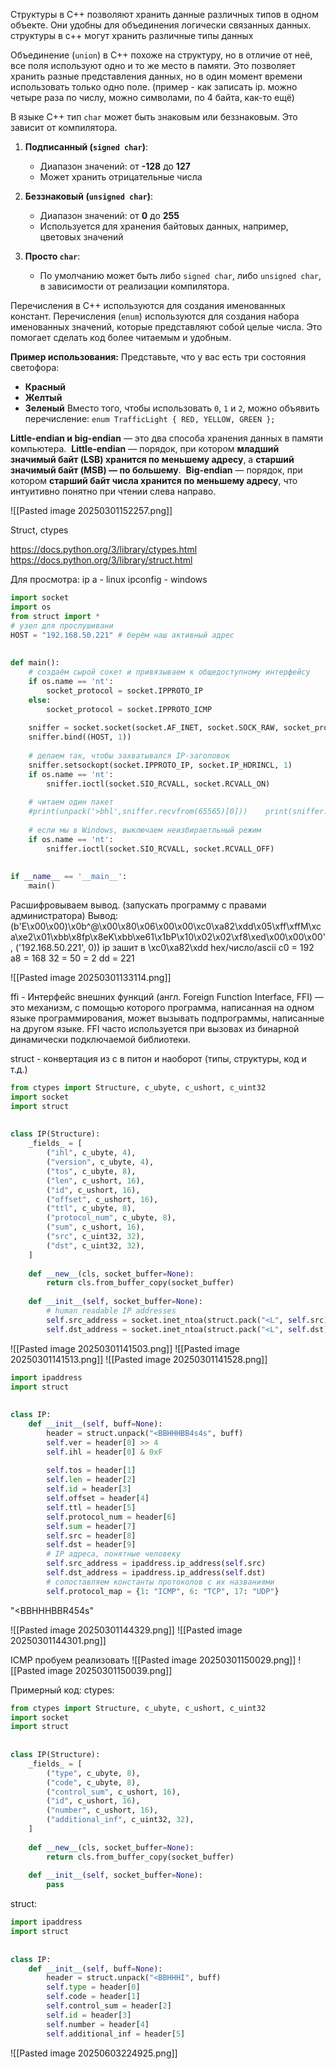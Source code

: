 Структуры в C++ позволяют хранить данные различных типов в одном объекте. Они удобны для объединения логически связанных данных.
структуры в с++ могут хранить различные типы данных

Объединение (`union`) в C++ похоже на структуру, но в отличие от неё, все поля используют одно и то же место в памяти. Это позволяет хранить разные представления данных, но в один момент времени использовать только одно поле. (пример - как записать ip. можно четыре раза по числу,  можно символами, по 4 байта, как-то ещё)

В языке C++ тип `char` может быть знаковым или беззнаковым. Это зависит от компилятора.

1. **Подписанный (`signed char`)**:
    
    - Диапазон значений: от **-128** до **127**
    - Может хранить отрицательные числа
2. **Беззнаковый (`unsigned char`)**:
    
    - Диапазон значений: от **0** до **255**
    - Используется для хранения байтовых данных, например, цветовых значений
3. **Просто `char`**:
    
    - По умолчанию может быть либо `signed char`, либо `unsigned char`, в зависимости от реализации компилятора.

Перечисления в C++ используются для создания именованных констант.
Перечисления (`enum`) используются для создания набора именованных значений, которые представляют собой целые числа. Это помогает сделать код более читаемым и удобным.

**Пример использования:**
Представьте, что у вас есть три состояния светофора:

- **Красный**
- **Желтый**
- **Зеленый**
Вместо того, чтобы использовать `0`, `1` и `2`, можно объявить перечисление:
`enum TrafficLight { RED, YELLOW, GREEN };`


**Little-endian и big-endian** — это два способа хранения данных в памяти компьютера. 
**Little-endian** — порядок, при котором **младший значимый байт (LSB) хранится по меньшему адресу**, а **старший значимый байт (MSB) — по большему**. 
**Big-endian** — порядок, при котором **старший байт числа хранится по меньшему адресу**, что интуитивно понятно при чтении слева направо. 

![[Pasted image 20250301152257.png]]

Struct, ctypes

https://docs.python.org/3/library/ctypes.html
https://docs.python.org/3/library/struct.html

Для просмотра:
ip a - linux
ipconfig - windows

```python
import socket  
import os  
from struct import *  
# узел для прослушивани  
HOST = "192.168.50.221" # берём наш активный адрес  
  
  
def main():  
    # создаём сырой сокет и привязываем к общедоступному интерфейсу  
    if os.name == 'nt':  
        socket_protocol = socket.IPPROTO_IP  
    else:  
        socket_protocol = socket.IPPROTO_ICMP  
  
    sniffer = socket.socket(socket.AF_INET, socket.SOCK_RAW, socket_protocol)  
    sniffer.bind((HOST, 1))  
  
    # делаем так, чтобы захватывался IP-заголовок  
    sniffer.setsockopt(socket.IPPROTO_IP, socket.IP_HDRINCL, 1)  
    if os.name == 'nt':  
        sniffer.ioctl(socket.SIO_RCVALL, socket.RCVALL_ON)  
  
    # читаем один пакет  
    #print(unpack('>bhl',sniffer.recvfrom(65565)[0]))    print(sniffer.recvfrom(65565))  
  
    # если мы в Windows, выключаем неизбираетльный режим  
    if os.name == 'nt':  
        sniffer.ioctl(socket.SIO_RCVALL, socket.RCVALL_OFF)  
  
  
if __name__ == '__main__':  
    main()
```

Расшифровываем вывод. (запускать программу с правами администратора)
Вывод:
(b'E\x00\x00)\x0b^@\x00\x80\x06\x00\x00\xc0\xa82\xdd\x05\xff\xffM\xca\xe2\x01\xbb\x8fp\x8eK\xbb\xe61\x1bP\x10\x02\x02\xf8\xed\x00\x00\x00', ('192.168.50.221', 0))
ip зашит в \xc0\xa82\xdd
hex/число/ascii
c0 = 192
a8 = 168
32 = 50 = 2
dd = 221

![[Pasted image 20250301133114.png]]

ffi - Интерфейс внешних функций (англ. Foreign Function Interface, FFI) — это механизм, с помощью которого программа, написанная на одном языке программирования, может вызывать подпрограммы, написанные на другом языке. FFI часто используется при вызовах из бинарной динамически подключаемой библиотеки.

struct - конвертация из с в питон и наоборот (типы, структуры, код и т.д.)


```python
from ctypes import Structure, c_ubyte, c_ushort, c_uint32  
import socket  
import struct  
  
  
class IP(Structure):  
    _fields_ = [  
        ("ihl", c_ubyte, 4),  
        ("version", c_ubyte, 4),  
        ("tos", c_ubyte, 8),  
        ("len", c_ushort, 16),  
        ("id", c_ushort, 16),  
        ("offset", c_ushort, 16),  
        ("ttl", c_ubyte, 8),  
        ("protocol_num", c_ubyte, 8),  
        ("sum", c_ushort, 16),  
        ("src", c_uint32, 32),  
        ("dst", c_uint32, 32),  
    ]  
  
    def __new__(cls, socket_buffer=None):  
        return cls.from_buffer_copy(socket_buffer)  
  
    def __init__(self, socket_buffer=None):  
        # human readable IP addresses  
        self.src_address = socket.inet_ntoa(struct.pack("<L", self.src))  
        self.dst_address = socket.inet_ntoa(struct.pack("<L", self.dst))
```

![[Pasted image 20250301141503.png]]
![[Pasted image 20250301141513.png]]
![[Pasted image 20250301141528.png]]


```python
import ipaddress  
import struct  
  
  
class IP:  
    def __init__(self, buff=None):  
        header = struct.unpack("<BBHHHBB4s4s", buff)  
        self.ver = header[0] >> 4  
        self.ihl = header[0] & 0xF  
  
        self.tos = header[1]  
        self.len = header[2]  
        self.id = header[3]  
        self.offset = header[4]  
        self.ttl = header[5]  
        self.protocol_num = header[6]  
        self.sum = header[7]  
        self.src = header[8]  
        self.dst = header[9]  
        # IP адреса, понятные человеку  
        self.src_address = ipaddress.ip_address(self.src)  
        self.dst_address = ipaddress.ip_address(self.dst)  
        # сопоставляем константы протоколов с их названиями  
        self.protocol_map = {1: "ICMP", 6: "TCP", 17: "UDP"}
```

"<BBHHHBBR454s"

![[Pasted image 20250301144329.png]]
![[Pasted image 20250301144301.png]]

ICMP пробуем реализовать
![[Pasted image 20250301150029.png]]
![[Pasted image 20250301150039.png]]

Примерный код:
ctypes:
```python
from ctypes import Structure, c_ubyte, c_ushort, c_uint32  
import socket  
import struct  
  
  
class IP(Structure):  
    _fields_ = [  
        ("type", c_ubyte, 8),  
        ("code", c_ubyte, 8),  
        ("control_sum", c_ushort, 16),  
        ("id", c_ushort, 16),  
        ("number", c_ushort, 16),  
        ("additional_inf", c_uint32, 32),  
    ]  
  
    def __new__(cls, socket_buffer=None):  
        return cls.from_buffer_copy(socket_buffer)  
  
    def __init__(self, socket_buffer=None):  
        pass
```

struct:
```python
import ipaddress  
import struct  
  
  
class IP:  
    def __init__(self, buff=None):  
        header = struct.unpack("<BBHHHI", buff)  
        self.type = header[0]  
        self.code = header[1]  
        self.control_sum = header[2]  
        self.id = header[3]  
        self.number = header[4]  
        self.additional_inf = header[5]
```

![[Pasted image 20250603224925.png]]
